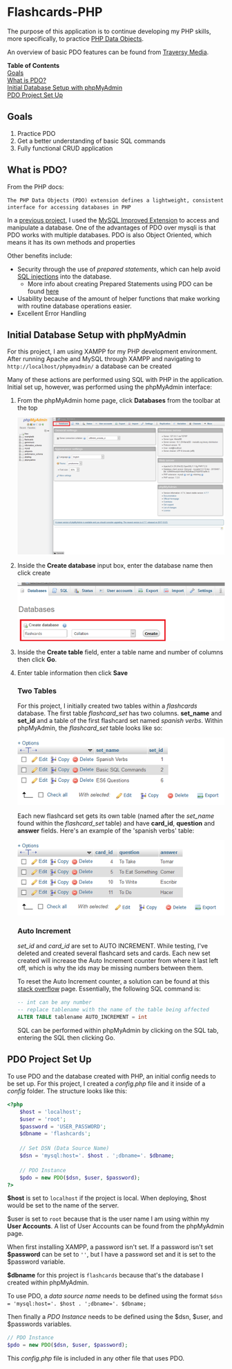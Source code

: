 # Flashcards-PHP

The purpose of this application is to continue developing my PHP skills, more specifically, to practice [PHP Data Objects](http://php.net/manual/en/intro.pdo.php).

An overview of basic PDO features can be found from [Traversy Media](https://www.youtube.com/watch?v=kEW6f7Pilc4).

**Table of Contents**       
[Goals](#goals)     
[What is PDO?](#what-is-pdo)             
[Initial Database Setup with phpMyAdmin](#initial-database-setup-with-phpmyadmin)       
[PDO Project Set Up](#pdo-project-set-up)       

## Goals

1.  Practice PDO
2.  Get a better understanding of basic SQL commands
3.  Fully functional CRUD application


## What is PDO?

From the PHP docs:
```
The PHP Data Objects (PDO) extension defines a lightweight, consistent interface for accessing databases in PHP
```

In a [previous project](https://github.com/xmtrinidad/VideoGameMusic-PHP), I used the [MySQL Improved Extension](http://php.net/manual/en/book.mysqli.php) to access and manipulate a database.  One of the advantages of PDO over mysqli is that PDO works with multiple databases.  PDO is also Object Oriented, which means it has its own methods and properties

Other benefits include:

*  Security through the use of *prepared statements*, which can help avoid [SQL injections](https://www.youtube.com/watch?v=_jKylhJtPmI) into the database.
    *  More info about creating Prepared Statements using PDO can be found [here](https://www.youtube.com/watch?v=9QSAOTrM9H4)
*  Usability because of the amount of helper functions that make working with routine database operations easier.
*  Excellent Error Handling

 ## Initial Database Setup with phpMyAdmin

 For this project, I am using XAMPP for my PHP development environment.  After running Apache and MySQL through XAMPP and navigating to ```http://localhost/phpmyadmin/``` a database can be created

 Many of these actions are performed using SQL with PHP in the application.  Initial set up, however, was performed using the phpMyAdmin interface:

 1.  From the phpMyAdmin home page, click **Databases** from the toolbar at the top

        ![Select Database](/img/readme-img/selectdb.png)

 2.  Inside the **Create database** input box, enter the database name then click create

        ![Create Database](/img/readme-img/createdb.png)        


 3.  Inside the **Create table** field, enter a table name and number of columns then click **Go**.


 4.  Enter table information then click **Save**   

        ### Two Tables     

        For this project, I initially created two tables within a *flashcards* database.  The first table *flashcard_set* has two columns.  **set_name** and **set_id** and a table of the first flashcard set named *spanish verbs*.  Within phpMyAdmin, the *flashcard_set* table looks like so:

        ![Flashcard Set Table](/img/readme-img/flashcard_set_table.png)

        Each new flashcard set gets its own table (named after the *set_name* found within the *flashcard_set* table) and have **card_id**, **question** and **answer** fields.  Here's an example of the 'spanish verbs' table:

        ![Set Table](/img/readme-img/set_tabledb.png)



        ### Auto Increment
        
        *set_id* and *card_id* are set to AUTO INCREMENT.  While testing, I've deleted and created several flashcard sets and cards.  Each new set created will increase the Auto Increment counter from where it last left off, which is why the ids may be missing numbers between them.

        To reset the Auto Increment counter, a solution can be found at this [stack overflow](https://stackoverflow.com/questions/8923114/how-to-reset-auto-increment-in-mysql) page.  Essentially, the following SQL command is:

        ```sql
        -- int can be any number
        -- replace tablename with the name of the table being affected
        ALTER TABLE tablename AUTO_INCREMENT = int
        ```

        SQL can be performed within phpMyAdmin by clicking on the SQL tab, entering the SQL then clicking Go.


## PDO Project Set Up

To use PDO and the database created with PHP, an initial config needs to be set up.  For this project, I created a *config.php* file and it inside of a *config* folder.  The structure looks like this:

```php
<?php
    $host = 'localhost';
    $user = 'root';
    $password = 'USER_PASSWORD';
    $dbname = 'flashcards';

    // Set DSN (Data Source Name)
    $dsn = 'mysql:host='. $host . ';dbname='. $dbname;

    // PDO Instance
    $pdo = new PDO($dsn, $user, $password);
?>
```

**$host** is set to ```localhost``` if the project is local.  When deploying, $host would be set to the name of the server.

$user is set to ```root``` because that is the user name I am using within my **User Accounts**.  A list of User Accounts can be found from the phpMyAdmin page.

When first installing XAMPP, a password isn't set.  If a password isn't set **$password** can be set to ```''```, but I have a password set and it is set to the $password variable.

**$dbname** for this project is ```flashcards``` because that's the database I created within phpMyAdmin.

To use PDO, a *data source name* needs to be defined using the format ```$dsn = 'mysql:host='. $host . ';dbname='. $dbname;```

Then finally a *PDO Instance* needs to be defined using the $dsn, $user, and $passwords variables.
```php
// PDO Instance
$pdo = new PDO($dsn, $user, $password);
```

This *config.php* file is included in any other file that uses PDO.





    